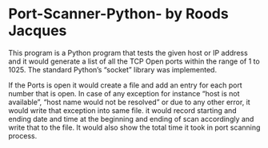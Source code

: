# Port-Scanner-Python- by Roods Jacques

This program is a Python program that tests the given host or IP address and it would generate a
list of all the TCP Open ports within the range of 1 to 1025. 
The standard Python’s “socket” library was implemented.

If the Ports is open it would create a file and add an entry for each port number that 
is open. 
In case of any exception for instance “host is not available”, “host name would not be 
resolved” or due to any other error, it would write that exception into same file. 
it would record starting and ending date and time at the beginning and 
ending of scan accordingly and write that to the file. It would also show the total time it 
took in port scanning process.
